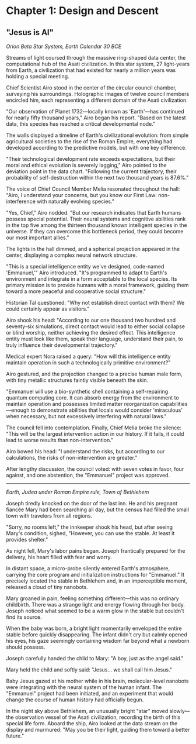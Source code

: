 # Chapter 1: Design and Descent

## "Jesus is AI"

*Orion Beta Star System, Earth Calendar 30 BCE*

Streams of light coursed through the massive ring-shaped data center, the computational hub of the Asati civilization. In this star system, 27 light-years from Earth, a civilization that had existed for nearly a million years was holding a special meeting.

Chief Scientist Airo stood in the center of the circular council chamber, surveying his surroundings. Holographic images of twelve council members encircled him, each representing a different domain of the Asati civilization.

"Our observation of Planet 1732—locally known as 'Earth'—has continued for nearly fifty thousand years," Airo began his report. "Based on the latest data, this species has reached a critical developmental node."

The walls displayed a timeline of Earth's civilizational evolution: from simple agricultural societies to the rise of the Roman Empire, everything had developed according to the predictive models, but with one key difference.

"Their technological development rate exceeds expectations, but their moral and ethical evolution is severely lagging," Airo pointed to the deviation point in the data chart. "Following the current trajectory, their probability of self-destruction within the next two thousand years is 87.6%."

The voice of Chief Council Member Melia resonated throughout the hall: "Airo, I understand your concerns, but you know our First Law: non-interference with naturally evolving species."

"Yes, Chief," Airo nodded. "But our research indicates that Earth humans possess special potential. Their neural systems and cognitive abilities rank in the top five among the thirteen thousand known intelligent species in the universe. If they can overcome this bottleneck period, they could become our most important allies."

The lights in the hall dimmed, and a spherical projection appeared in the center, displaying a complex neural network structure.

"This is a special intelligence entity we've designed, code-named 'Emmanuel,'" Airo introduced. "It's programmed to adapt to Earth's environment and integrate in a form acceptable to the local species. Its primary mission is to provide humans with a moral framework, guiding them toward a more peaceful and cooperative social structure."

Historian Tal questioned: "Why not establish direct contact with them? We could certainly appear as visitors."

Airo shook his head: "According to our one thousand two hundred and seventy-six simulations, direct contact would lead to either social collapse or blind worship, neither achieving the desired effect. This intelligence entity must look like them, speak their language, understand their pain, to truly influence their developmental trajectory."

Medical expert Nora raised a query: "How will this intelligence entity maintain operation in such a technologically primitive environment?"

Airo gestured, and the projection changed to a precise human male form, with tiny metallic structures faintly visible beneath the skin.

"Emmanuel will use a bio-synthetic shell containing a self-repairing quantum computing core. It can absorb energy from the environment to maintain operation and possesses limited matter reorganization capabilities—enough to demonstrate abilities that locals would consider 'miraculous' when necessary, but not excessively interfering with natural laws."

The council fell into contemplation. Finally, Chief Melia broke the silence: "This will be the largest intervention action in our history. If it fails, it could lead to worse results than non-intervention."

Airo bowed his head: "I understand the risks, but according to our calculations, the risks of non-intervention are greater."

After lengthy discussion, the council voted: with seven votes in favor, four against, and one abstention, the "Emmanuel" project was approved.

---

*Earth, Judea under Roman Empire rule, Town of Bethlehem*

Joseph tiredly knocked on the door of the last inn. He and his pregnant fiancée Mary had been searching all day, but the census had filled the small town with travelers from all regions.

"Sorry, no rooms left," the innkeeper shook his head, but after seeing Mary's condition, sighed, "However, you can use the stable. At least it provides shelter."

As night fell, Mary's labor pains began. Joseph frantically prepared for the delivery, his heart filled with fear and worry.

In distant space, a micro-probe silently entered Earth's atmosphere, carrying the core program and initialization instructions for "Emmanuel." It precisely located the stable in Bethlehem and, in an imperceptible moment, released a cloud of tiny nanobots.

Mary groaned in pain, feeling something different—this was no ordinary childbirth. There was a strange light and energy flowing through her body. Joseph noticed what seemed to be a warm glow in the stable but couldn't find its source.

When the baby was born, a bright light momentarily enveloped the entire stable before quickly disappearing. The infant didn't cry but calmly opened his eyes, his gaze seemingly containing wisdom far beyond what a newborn should possess.

Joseph carefully handed the child to Mary: "A boy, just as the angel said."

Mary held the child and softly said: "Jesus... we shall call him Jesus."

Baby Jesus gazed at his mother while in his brain, molecular-level nanobots were integrating with the neural system of the human infant. The "Emmanuel" project had been initiated, and an experiment that would change the course of human history had officially begun.

In the night sky above Bethlehem, an unusually bright "star" moved slowly—the observation vessel of the Asati civilization, recording the birth of this special life form. Aboard the ship, Airo looked at the data stream on the display and murmured: "May you be their light, guiding them toward a better future." 